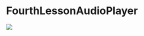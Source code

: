 # FourthLessonAudioPlayer
<p align="left">
<img src="https://user-images.githubusercontent.com/108148690/219965720-35cfe750-de94-4b13-97c0-d238c4867d87.jpeg"/>
</p>
